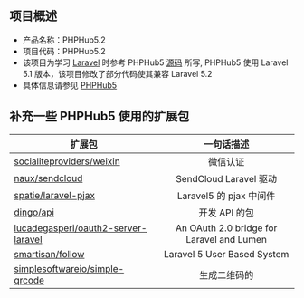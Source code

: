 ## 项目概述

* 产品名称：PHPHub5.2
* 项目代码：PHPHub5.2
* 该项目为学习 [Laravel](https://laravel.com/) 时参考 PHPHub5 [源码](https://github.com/summerblue/phphub5) 所写, PHPHub5 使用 Laravel 5.1 版本，该项目修改了部分代码使其兼容 Laravel 5.2
* 具体信息请参见 [PHPHub5](https://github.com/summerblue/phphub5)

## 补充一些 PHPHub5 使用的扩展包

| 扩展包         | 一句话描述           |
| ------------- |:-------------------:|
|[socialiteproviders/weixin](https://packagist.org/packages/socialiteproviders/weixin)| 微信认证 |
|[naux/sendcloud](https://packagist.org/packages/naux/sendcloud)| SendCloud Laravel 驱动 |
|[spatie/laravel-pjax](https://packagist.org/packages/spatie/laravel-pjax)| Laravel5 的 pjax 中间件 |
|[dingo/api](https://packagist.org/packages/dingo/api)| 开发 API 的包 |
|[lucadegasperi/oauth2-server-laravel](https://packagist.org/packages/lucadegasperi/oauth2-server-laravel)| An OAuth 2.0 bridge for Laravel and Lumen |
|[smartisan/follow](https://packagist.org/packages/smartisan/follow)| Laravel 5 User Based System |
|[simplesoftwareio/simple-qrcode](https://packagist.org/packages/simplesoftwareio/simple-qrcode)| 生成二维码的 |
